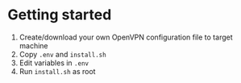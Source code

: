 # Getting started

1. Create/download your own OpenVPN configuration file to target machine
2. Copy `.env` and `install.sh`
3. Edit variables in `.env`
4. Run `install.sh` as root
